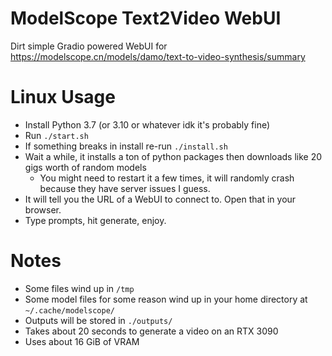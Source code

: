 # ModelScope Text2Video WebUI

Dirt simple Gradio powered WebUI for https://modelscope.cn/models/damo/text-to-video-synthesis/summary

# Linux Usage

- Install Python 3.7 (or 3.10 or whatever idk it's probably fine)
- Run `./start.sh`
- If something breaks in install re-run `./install.sh`
- Wait a while, it installs a ton of python packages then downloads like 20 gigs worth of random models
    - You might need to restart it a few times, it will randomly crash because they have server issues I guess.
- It will tell you the URL of a WebUI to connect to. Open that in your browser.
- Type prompts, hit generate, enjoy.

# Notes

- Some files wind up in `/tmp`
- Some model files for some reason wind up in your home directory at `~/.cache/modelscope/`
- Outputs will be stored in `./outputs/`
- Takes about 20 seconds to generate a video on an RTX 3090
- Uses about 16 GiB of VRAM
